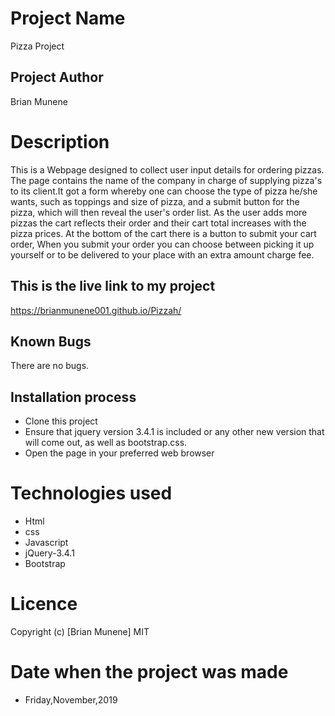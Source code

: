 # Project Name
Pizza Project

## Project Author
Brian Munene

# Description
This is a Webpage designed to collect user input details for ordering pizzas. The page contains the name of the company in charge of supplying pizza's to its client.It got a form whereby one can choose the type of pizza he/she wants, such as toppings and size of pizza, and a submit button for the pizza, which will then reveal the user's order list. As the user adds more pizzas the cart reflects their order and their cart total increases with the pizza prices. At the bottom of the cart there is a button to submit your cart order,  When you submit your order you can choose between picking it  up yourself or to be delivered to your place with an extra amount charge fee.
  
  ## This is the live link to my project
  https://brianmunene001.github.io/Pizzah/

  ## Known Bugs
  There are no bugs.

  ## Installation process
  - Clone this project
  - Ensure that jquery version 3.4.1 is included or any other new version that will come out, as well as bootstrap.css.
  - Open the page in your preferred web browser

  # Technologies used
  - Html
  - css
  - Javascript
  - jQuery-3.4.1
  - Bootstrap
# Licence
Copyright (c) [Brian Munene] MIT

# Date when the project was made
-  Friday,November,2019